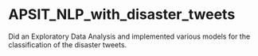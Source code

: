 # APSIT_NLP_with_disaster_tweets
Did an Exploratory Data Analysis and implemented various models for the classification of the disaster tweets.
